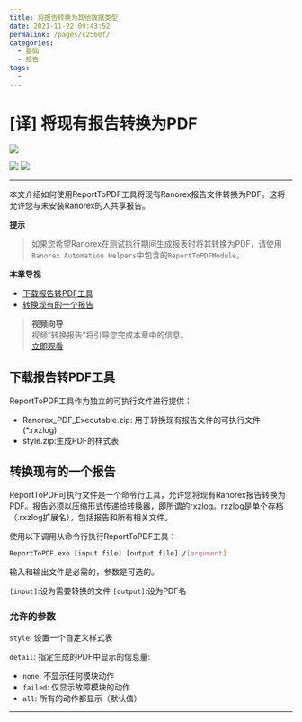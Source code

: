 ```yaml
---
title: 将报告转换为其他数据类型
date: 2021-11-22 09:43:52
permalink: /pages/c2560f/
categories:
  - 基础
  - 报告
tags:
  - 
---
```

# [译] 将现有报告转换为PDF
    

[![](https://img.shields.io/badge/OfficialPage-ClickMe-blue.svg?longCache=true&style=flat-square)][0]  

[![](https://img.shields.io/badge/Translator-TaylorTaurus-42B983.svg?longCache=true&style=flat-square)](https://github.com/taylortaurus) 
![](https://img.shields.io/badge/TranslateTime-2019年9月10日-green.svg?longCache=true&style=flat-square)

---

本文介绍如何使用ReportToPDF工具将现有Ranorex报告文件转换为PDF。这将允许您与未安装Ranorex的人共享报告。

**提示**  
> 如果您希望Ranorex在测试执行期间生成报表时将其转换为PDF，请使用`Ranorex Automation Helpers`中包含的`ReportToPDFModule`。

**本章导视**

- [下载报告转PDF工具](#下载报告转PDF工具)
- [转换现有的一个报告](#转换现有的一个报告)

>**视频向导**           
视频“转换报告”将引导您完成本章中的信息。              
[立即观看](https://www.youtube.com/embed/XFUGey_NgXU)


## 下载报告转PDF工具

ReportToPDF工具作为独立的可执行文件进行提供：

- Ranorex_PDF_Executable.zip: 用于转换现有报告文件的可执行文件(*.rxzlog)
- style.zip:生成PDF的样式表

## 转换现有的一个报告

ReportToPDF可执行文件是一个命令行工具，允许您将现有Ranorex报告转换为PDF。报告必须以压缩形式传递给转换器，即所谓的rxzlog。rxzlog是单个存档（.rxzlog扩展名），包括报告和所有相关文件。

使用以下调用从命令行执行ReportToPDF工具：

```bash
ReportToPDF.exe [input file] [output file] /[argument]
```

输入和输出文件是必需的，参数是可选的。

`[input]`:设为需要转换的文件
`[output]`:设为PDF名

### 允许的参数

`style`: 设置一个自定义样式表

`detail`: 指定生成的PDF中显示的信息量:
- `none`: 不显示任何模块动作
- `failed`: 仅显示故障模块的动作
- `all`: 所有的动作都显示（默认值）

---

<!-- [👈复杂的报告定制][1] -->

[0]: https://www.ranorex.com/help/latest/ranorex-studio-fundamentals/reporting/converting-reports-data-types/
[1]: /pages/7cbc3f/
